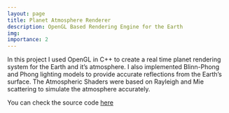 ```yaml
---
layout: page
title: Planet Atmosphere Renderer
description: OpenGL Based Rendering Engine for the Earth
img: 
importance: 2
---
```


In this project I used OpenGL in C++ to create a real time planet rendering system for the Earth and it’s atmosphere.
I also implemented Blinn-Phong and Phong lighting models to provide accurate reflections from the Earth’s surface.
The Atmospheric Shaders were based on Rayleigh and Mie scattering to simulate the atmosphere accurately.

You can check the source code [here](https://github.com/geekpradd/Planet-Atmosphere-Renderer)